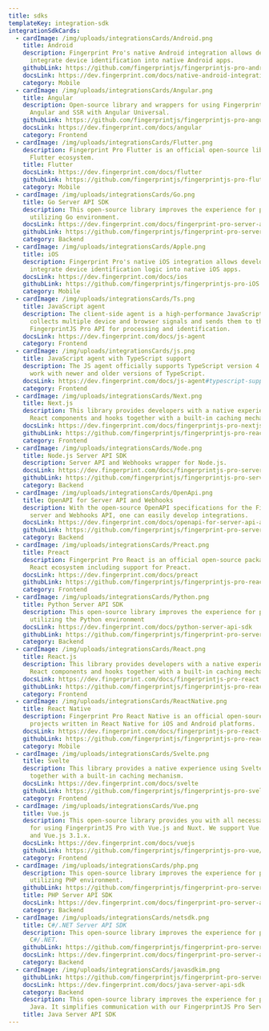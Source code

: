 ```yaml
---
title: sdks
templateKey: integration-sdk
integrationSdkCards:
  - cardImage: /img/uploads/integrationsCards/Android.png
    title: Android
    description: Fingerprint Pro's native Android integration allows developers to
      integrate device identification into native Android apps.
    githubLink: https://github.com/fingerprintjs/fingerprintjs-pro-android-demo
    docsLink: https://dev.fingerprint.com/docs/native-android-integration
    category: Mobile
  - cardImage: /img/uploads/integrationsCards/Angular.png
    title: Angular
    description: Open-source library and wrappers for using FingerprintJS Pro with
      Angular and SSR with Angular Universal.
    githubLink: https://github.com/fingerprintjs/fingerprintjs-pro-angular
    docsLink: https://dev.fingerprint.com/docs/angular
    category: Frontend
  - cardImage: /img/uploads/integrationsCards/Flutter.png
    description: Fingerprint Pro Flutter is an official open-source library for the
      Flutter ecosystem.
    title: Flutter
    docsLink: https://dev.fingerprint.com/docs/flutter
    githubLink: https://github.com/fingerprintjs/fingerprintjs-pro-flutter
    category: Mobile
  - cardImage: /img/uploads/integrationsCards/Go.png
    title: Go Server API SDK
    description: This open-source library improves the experience for projects
      utilizing Go environment.
    docsLink: https://dev.fingerprint.com/docs/fingerprint-pro-server-api-go-sdk
    githubLink: https://github.com/fingerprintjs/fingerprint-pro-server-api-go-sdk
    category: Backend
  - cardImage: /img/uploads/integrationsCards/Apple.png
    title: iOS
    description: Fingerprint Pro's native iOS integration allows developers to
      integrate device identification logic into native iOS apps.
    docsLink: https://dev.fingerprint.com/docs/ios
    githubLink: https://github.com/fingerprintjs/fingerprintjs-pro-iOS
    category: Mobile
  - cardImage: /img/uploads/integrationsCards/Ts.png
    title: JavaScript agent
    description: The client-side agent is a high-performance JavaScript agent that
      collects multiple device and browser signals and sends them to the
      FingerprintJS Pro API for processing and identification.
    docsLink: https://dev.fingerprint.com/docs/js-agent
    category: Frontend
  - cardImage: /img/uploads/integrationsCards/js.png
    title: JavaScript agent with TypeScript support
    description: The JS agent officially supports TypeScript version 4.0, but may
      work with newer and older versions of TypeScript.
    docsLink: https://dev.fingerprint.com/docs/js-agent#typescript-support
    category: Frontend
  - cardImage: /img/uploads/integrationsCards/Next.png
    title: Next.js
    description: This library provides developers with a native experience using
      React components and hooks together with a built-in caching mechanism.
    docsLink: https://dev.fingerprint.com/docs/fingerprintjs-pro-nextjs
    githubLink: https://github.com/fingerprintjs/fingerprintjs-pro-react
    category: Frontend
  - cardImage: /img/uploads/integrationsCards/Node.png
    title: Node.js Server API SDK
    description: Server API and Webhooks wrapper for Node.js.
    docsLink: https://dev.fingerprint.com/docs/fingerprintjs-pro-server-api-nodejs-sdk
    githubLink: https://github.com/fingerprintjs/fingerprintjs-pro-server-api-node-sdk
    category: Backend
  - cardImage: /img/uploads/integrationsCards/OpenApi.png
    title: OpenAPI for Server API and Webhooks
    description: With the open-source OpenAPI specifications for the Fingerprint Pro
      server and Webhooks API, one can easily develop integrations.
    docsLink: https://dev.fingerprint.com/docs/openapi-for-server-api-and-webhooks
    githubLink: https://github.com/fingerprintjs/fingerprint-pro-server-api-openapi
    category: Backend
  - cardImage: /img/uploads/integrationsCards/Preact.png
    title: Preact
    description: Fingerprint Pro React is an official open-source package for the
      React ecosystem including support for Preact.
    docsLink: https://dev.fingerprint.com/docs/preact
    githubLink: https://github.com/fingerprintjs/fingerprintjs-pro-react
    category: Frontend
  - cardImage: /img/uploads/integrationsCards/Python.png
    title: Python Server API SDK
    description: This open-source library improves the experience for projects
      utilizing the Python environment
    docsLink: https://dev.fingerprint.com/docs/python-server-api-sdk
    githubLink: https://github.com/fingerprintjs/fingerprint-pro-server-api-python-sdk
    category: Backend
  - cardImage: /img/uploads/integrationsCards/React.png
    title: React.js
    description: This library provides developers with a native experience using
      React components and hooks together with a built-in caching mechanism.
    docsLink: https://dev.fingerprint.com/docs/fingerprintjs-pro-react
    githubLink: https://github.com/fingerprintjs/fingerprintjs-pro-react
    category: Frontend
  - cardImage: /img/uploads/integrationsCards/ReactNative.png
    title: React Native
    description: Fingerprint Pro React Native is an official open-source library for
      projects written in React Native for iOS and Android platforms.
    docsLink: https://dev.fingerprint.com/docs/fingerprintjs-pro-react-native
    githubLink: https://github.com/fingerprintjs/fingerprintjs-pro-react-native
    category: Mobile
  - cardImage: /img/uploads/integrationsCards/Svelte.png
    title: Svelte
    description: This library provides a native experience using Svelte components
      together with a built-in caching mechanism.
    docsLink: https://dev.fingerprint.com/docs/svelte
    githubLink: https://github.com/fingerprintjs/fingerprintjs-pro-svelte
    category: Frontend
  - cardImage: /img/uploads/integrationsCards/Vue.png
    title: Vue.js
    description: This open-source library provides you with all necessary wrappers
      for using FingerprintJS Pro with Vue.js and Nuxt. We support Vue.js 2.6.x
      and Vue.js 3.1.x.
    docsLink: https://dev.fingerprint.com/docs/vuejs
    githubLink: https://github.com/fingerprintjs/fingerprintjs-pro-vue/tree/main/packages
    category: Frontend
  - cardImage: /img/uploads/integrationsCards/php.png
    description: This open-source library improves the experience for projects
      utilizing PHP environment.
    githubLink: https://github.com/fingerprintjs/fingerprint-pro-server-api-php-sdk
    title: PHP Server API SDK
    docsLink: https://dev.fingerprint.com/docs/fingerprint-pro-server-api-php-sdk
    category: Backend
  - cardImage: /img/uploads/integrationsCards/netsdk.png
    title: C#/.NET Server API SDK
    description: This open-source library improves the experience for projects using
      C#/.NET.
    githubLink: https://github.com/fingerprintjs/fingerprint-pro-server-api-dotnet-sdk
    docsLink: https://dev.fingerprint.com/docs/fingerprint-pro-server-api-dotnet-sdk
    category: Backend
  - cardImage: /img/uploads/integrationsCards/javasdkim.png
    githubLink: https://github.com/fingerprintjs/fingerprint-pro-server-api-java-sdk
    docsLink: https://dev.fingerprint.com/docs/java-server-api-sdk
    category: Backend
    description: This open-source library improves the experience for projects using
      Java. It simplifies communication with our FingerprintJS Pro Server API.
    title: Java Server API SDK
---
```

